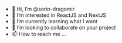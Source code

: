 - 👋 Hi, I’m @sorin-dragomir
- 👀 I’m interested in ReactJS and NextJS
- 🌱 I’m currently learning what I want
- 💞️ I’m looking to collaborate on your project
- 📫 How to reach me ...

<!---
sorin-dragomir/sorin-dragomir is a ✨ special ✨ repository because its `README.md` (this file) appears on your GitHub profile.
You can click the Preview link to take a look at your changes.
--->
